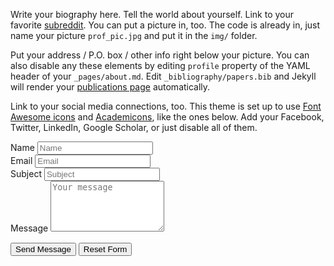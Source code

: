 Write your biography here. Tell the world about yourself. Link to your favorite [subreddit](http://reddit.com). You can put a picture in, too. The code is already in, just name your picture `prof_pic.jpg` and put it in the `img/` folder.

Put your address / P.O. box / other info right below your picture. You can also disable any these elements by editing `profile` property of the YAML header of your `_pages/about.md`. Edit `_bibliography/papers.bib` and Jekyll will render your [publications page](/al-folio/publications/) automatically.

Link to your social media connections, too. This theme is set up to use [Font Awesome icons](https://fontawesome.com/) and [Academicons](https://jpswalsh.github.io/academicons/), like the ones below. Add your Facebook, Twitter, LinkedIn, Google Scholar, or just disable all of them.
<div class="container mt-5">
    <form>
      <div class="form-row">
        <div class="form-group col-md-6">
          <label for="name">Name</label>
          <input type="text" class="form-control" id="name" placeholder="Name">
        </div>
        <div class="form-group col-md-6">
          <label for="email">Email</label>
          <input type="email" class="form-control" id="email" placeholder="Email">
        </div>
      </div>
      <div class="form-group">
        <label for="subject">Subject</label>
        <input type="text" class="form-control" id="subject" placeholder="Subject">
      </div>
      <div class="form-group">
        <label for="message">Message</label>
        <textarea class="form-control" id="message" rows="5" placeholder="Your message"></textarea>
      </div>
      <div class="form-actions" style= " margin-top: 15px;">
        <button type="submit" class="btn btn-primary">Send Message</button>
        <button type="reset" class="btn btn-secondary">Reset Form</button>
      </div>
    </form>
  </div>
